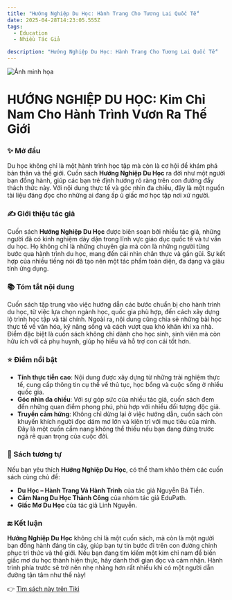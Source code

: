 ```yaml
---
title: "Hướng Nghiệp Du Học: Hành Trang Cho Tương Lai Quốc Tế"
date: 2025-04-28T14:23:05.555Z
tags:
  - Education
  - Nhiều Tác Giả

description: "Hướng Nghiệp Du Học: Hành Trang Cho Tương Lai Quốc Tế"
---
```


![Ảnh minh họa](https://images.unsplash.com/photo-1529590003495-b2646e2718bf?crop=entropy&cs=tinysrgb&fit=max&fm=jpg&ixid=M3w3MzA0NDl8MHwxfHNlYXJjaHwxfHxib29rJTJDcmVhZGluZ3xlbnwwfHx8fDE3NDU4NDgyMjN8MA&ixlib=rb-4.0.3&q=80&w=400) 

 # HƯỚNG NGHIỆP DU HỌC: Kim Chỉ Nam Cho Hành Trình Vươn Ra Thế Giới

### ✨ Mở đầu  
Du học không chỉ là một hành trình học tập mà còn là cơ hội để khám phá bản thân và thế giới. Cuốn sách **Hướng Nghiệp Du Học** ra đời như một người bạn đồng hành, giúp các bạn trẻ định hướng rõ ràng trên con đường đầy thách thức này. Với nội dung thực tế và góc nhìn đa chiều, đây là một nguồn tài liệu đáng đọc cho những ai đang ấp ủ giấc mơ học tập nơi xứ người.

### ✍️ Giới thiệu tác giả  
Cuốn sách **Hướng Nghiệp Du Học** được biên soạn bởi nhiều tác giả, những người đã có kinh nghiệm dày dặn trong lĩnh vực giáo dục quốc tế và tư vấn du học. Họ không chỉ là những chuyên gia mà còn là những người từng bước qua hành trình du học, mang đến cái nhìn chân thực và gần gũi. Sự kết hợp của nhiều tiếng nói đã tạo nên một tác phẩm toàn diện, đa dạng và giàu tính ứng dụng.

### 📚 Tóm tắt nội dung  
Cuốn sách tập trung vào việc hướng dẫn các bước chuẩn bị cho hành trình du học, từ việc lựa chọn ngành học, quốc gia phù hợp, đến cách xây dựng lộ trình học tập và tài chính. Ngoài ra, nội dung cũng chia sẻ những bài học thực tế về văn hóa, kỹ năng sống và cách vượt qua khó khăn khi xa nhà. Điểm đặc biệt là cuốn sách không chỉ dành cho học sinh, sinh viên mà còn hữu ích với cả phụ huynh, giúp họ hiểu và hỗ trợ con cái tốt hơn.

### ⭐ Điểm nổi bật  
- **Tính thực tiễn cao**: Nội dung được xây dựng từ những trải nghiệm thực tế, cung cấp thông tin cụ thể về thủ tục, học bổng và cuộc sống ở nhiều quốc gia.  
- **Góc nhìn đa chiều**: Với sự góp sức của nhiều tác giả, cuốn sách đem đến những quan điểm phong phú, phù hợp với nhiều đối tượng độc giả.  
- **Truyền cảm hứng**: Không chỉ dừng lại ở việc hướng dẫn, cuốn sách còn khuyến khích người đọc dám mơ lớn và kiên trì với mục tiêu của mình.  
Đây là một cuốn cẩm nang không thể thiếu nếu bạn đang đứng trước ngã rẽ quan trọng của cuộc đời.

### 📖 Sách tương tự  
Nếu bạn yêu thích **Hướng Nghiệp Du Học**, có thể tham khảo thêm các cuốn sách cùng chủ đề:  
- **Du Học – Hành Trang Và Hành Trình** của tác giả Nguyễn Bá Tiền.  
- **Cẩm Nang Du Học Thành Công** của nhóm tác giả EduPath.  
- **Giấc Mơ Du Học** của tác giả Linh Nguyễn.  

### 🔚 Kết luận  
**Hướng Nghiệp Du Học** không chỉ là một cuốn sách, mà còn là một người bạn đồng hành đáng tin cậy, giúp bạn tự tin bước đi trên con đường chinh phục tri thức và thế giới. Nếu bạn đang tìm kiếm một kim chỉ nam để biến giấc mơ du học thành hiện thực, hãy dành thời gian đọc và cảm nhận. Hành trình phía trước sẽ trở nên nhẹ nhàng hơn rất nhiều khi có một người dẫn đường tận tâm như thế này!

👉 [Tìm sách này trên Tiki](https://tiki.vn/search?q=H%C6%AF%E1%BB%9ANG%20NGHI%E1%BB%86P%20DU%20H%E1%BB%8CC)